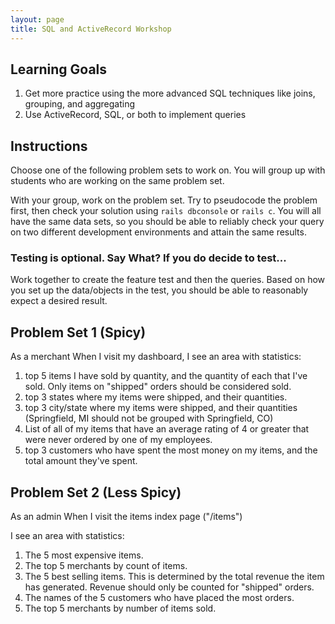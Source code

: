 ```yaml
---
layout: page
title: SQL and ActiveRecord Workshop
---
```


## Learning Goals
1. Get more practice using the more advanced SQL techniques like joins, grouping, and aggregating
1. Use ActiveRecord, SQL, or both to implement queries

## Instructions

Choose one of the following problem sets to work on. You will group up with students who are working on the same problem set.

With your group, work on the problem set. Try to pseudocode the problem first, then check your solution using `rails dbconsole` or `rails c`. You will all have the same data sets, so you should be able to reliably check your query on two different development environments and attain the same results.

### Testing is optional. Say What? If you do decide to test...

Work together to create the feature test and then the queries. Based on how you set up the data/objects in the test, you should be able to reasonably expect a desired result.

## Problem Set 1 (Spicy)

As a merchant
When I visit my dashboard, I see an area with statistics:

1. top 5 items I have sold by quantity, and the quantity of each that I've sold. Only items on "shipped" orders should be considered sold.
1. top 3 states where my items were shipped, and their quantities.
1. top 3 city/state where my items were shipped, and their quantities (Springfield, MI should not be grouped with Springfield, CO)
1. List of all of my items that have an average rating of 4 or greater that were never ordered by one of my employees.
1. top 3 customers who have spent the most money on my items, and the total amount they've spent.

## Problem Set 2 (Less Spicy)

As an admin
When I visit the items index page ("/items")

I see an area with statistics:

1. The 5 most expensive items.
1. The top 5 merchants by count of items.
1. The 5 best selling items. This is determined by the total revenue the item has generated. Revenue should only be counted for "shipped" orders.
1. The names of the 5 customers who have placed the most orders.
1. The top 5 merchants by number of items sold.
